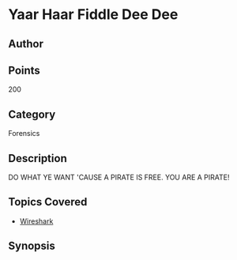 # Yaar Haar Fiddle Dee Dee
## Author

## Points
200
## Category
Forensics
## Description
DO WHAT YE WANT 'CAUSE A PIRATE IS FREE. YOU ARE A PIRATE!

## Topics Covered

- [Wireshark](/forensics/what-is-wireshark/)

## Synopsis

